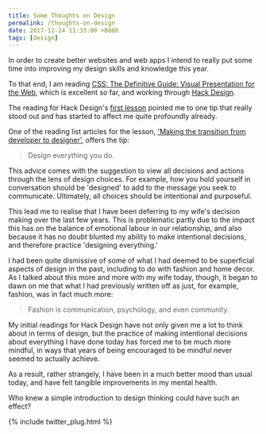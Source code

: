 ```yaml
---
title: Some Thoughts on Design
permalink: /thoughts-on-design
date: 2017-12-24 11:33:00 +0800
tags: [design]
---
```


In order to create better websites and web apps I intend to really put some time into improving my design skills and knowledge this year.

To that end, I am reading [CSS: The Definitive Guide: Visual Presentation for the Web](https://www.amazon.com/CSS-Definitive-Guide-Visual-Presentation/dp/1449393195), which is excellent so far, and working through [Hack Design](https://hackdesign.org).

The reading for Hack Design's [first lesson](https://hackdesign.org/lessons/1) pointed me to one tip that really stood out and has started to affect me quite profoundly already.

One of the reading list articles for the lesson, ['Making the transition from developer to designer'](https://web.archive.org/web/20160806215332/http://somerandomdude.com/2012/01/10/transition-from-development-to-design/), offers the tip:

> Design everything you do.

This advice comes with the suggestion to view all decisions and actions through the lens of design choices. For example, how you hold yourself in conversation should be 'designed' to add to the message you seek to communicate. Ultimately, all choices should be intentional and purposeful.

This lead me to realise that I have been deferring to my wife's decision making over the last few years. This is problematic partly due to the impact this has on the balance of emotional labour in our relationship, and also because it has no doubt blunted my ability to make intentional decisions, and therefore practice 'designing everything.'

I had been quite dismissive of some of what I had deemed to be superficial aspects of design in the past, including to do with fashion and home decor. As I talked about this more and more with my wife today, though, it began to dawn on me that what I had previously written off as just, for example, fashion, was in fact much more:

> Fashion is communication, psychology, and even community.

My initial readings for Hack Design have not only given me a lot to think about in terms of design, but the practice of making intentional decisions about everything I have done today has forced me to be much more mindful, in ways that years of being encouraged to be mindful never seemed to actually achieve.

As a result, rather strangely, I have been in a much better mood than usual today, and have felt tangible improvements in my mental health.

Who knew a simple introduction to design thinking could have such an effect?

{% include twitter_plug.html %}